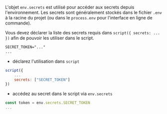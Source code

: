 L'objet `env.secrets` est utilisé pour accéder aux secrets depuis l'environnement. Les secrets sont généralement stockés dans le fichier `.env` à la racine du projet (ou dans le `process.env` pour l'interface en ligne de commande).

Vous devez déclarer la liste des secrets requis dans `script({ secrets: ... })` afin de pouvoir les utiliser dans le script.

```txt title=".env"
SECRET_TOKEN="..."
...
```

* déclarez l'utilisation dans `script`

```js
script({
    ...
    secrets: ["SECRET_TOKEN"]
})
```

* accédez au secret dans le script via `env.secrets`

```js
const token = env.secrets.SECRET_TOKEN
...
```